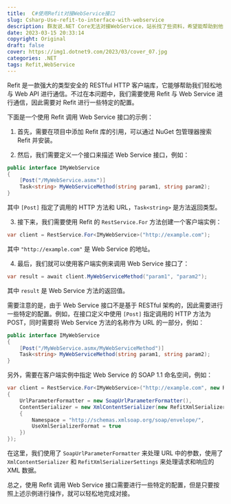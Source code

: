 ```yaml
---
title:  C#使用Refit对接WebService接口
slug: Csharp-Use-refit-to-interface-with-webservice
description: 群友说.NET Core无法对接WebService，站长找了些资料，希望能帮助到他
date: 2023-03-15 20:33:14
copyright: Original
draft: false
cover: https://img1.dotnet9.com/2023/03/cover_07.jpg
categories: .NET
tags: Refit,WebService
---
```


Refit 是一款强大的类型安全的 RESTful HTTP 客户端库，它能够帮助我们轻松地与 Web API 进行通信。不过在本问题中，我们需要使用 Refit 与 Web Service 进行通信，因此需要对 Refit 进行一些特定的配置。

下面是一个使用 Refit 调用 Web Service 接口的示例：

1. 首先，需要在项目中添加 Refit 库的引用，可以通过 NuGet 包管理器搜索 Refit 并安装。

2. 然后，我们需要定义一个接口来描述 Web Service 接口，例如：

```csharp
public interface IMyWebService
{
    [Post("/MyWebService.asmx")]
    Task<string> MyWebServiceMethod(string param1, string param2);
}
```

其中 `[Post]` 指定了调用的 HTTP 方法和 URL，`Task<string>` 是方法返回类型。

3. 接下来，我们需要使用 Refit 的 `RestService.For` 方法创建一个客户端实例：

```csharp
var client = RestService.For<IMyWebService>("http://example.com");
```

其中 `"http://example.com"` 是 Web Service 的地址。

4. 最后，我们就可以使用客户端实例来调用 Web Service 接口了：

```csharp
var result = await client.MyWebServiceMethod("param1", "param2");
```

其中 `result` 是 Web Service 方法的返回值。

需要注意的是，由于 Web Service 接口不是基于 RESTful 架构的，因此需要进行一些特定的配置。例如，在接口定义中使用 `[Post]` 指定调用的 HTTP 方法为 POST，同时需要将 Web Service 方法的名称作为 URL 的一部分，例如：

```csharp
public interface IMyWebService
{
    [Post("/MyWebService.asmx/MyWebServiceMethod")]
    Task<string> MyWebServiceMethod(string param1, string param2);
}
```

另外，需要在客户端实例中指定 Web Service 的 SOAP 1.1 命名空间，例如：

```csharp
var client = RestService.For<IMyWebService>("http://example.com", new RefitSettings
{
    UrlParameterFormatter = new SoapUrlParameterFormatter(),
    ContentSerializer = new XmlContentSerializer(new RefitXmlSerializerSettings
    {
        Namespace = "http://schemas.xmlsoap.org/soap/envelope/",
        UseXmlSerializerFormat = true
    })
});
```

在这里，我们使用了 `SoapUrlParameterFormatter` 来处理 URL 中的参数，使用了 `XmlContentSerializer` 和 `RefitXmlSerializerSettings` 来处理请求和响应的 XML 数据。

总之，使用 Refit 调用 Web Service 接口需要进行一些特定的配置，但是只要按照上述示例进行操作，就可以轻松地完成对接。